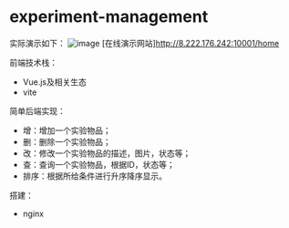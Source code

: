 # experiment-management

实际演示如下：
![image](https://github.com/eraDong/experiment-management/assets/115410761/dc791b3b-f795-46b4-b8ce-b5ef0fa73215)
[在线演示网站]http://8.222.176.242:10001/home

前端技术栈：
- Vue.js及相关生态
- vite

简单后端实现：
- 增：增加一个实验物品；
- 删：删除一个实验物品；
- 改：修改一个实验物品的描述，图片，状态等；
- 查：查询一个实验物品，根据ID，状态等；
- 排序：根据所给条件进行升序降序显示。

搭建：
- nginx
